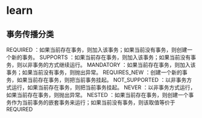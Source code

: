# learn

## 事务传播分类
REQUIRED ：如果当前存在事务，则加入该事务；如果当前没有事务，则创建一个新的事务。
SUPPORTS ：如果当前存在事务，则加入该事务；如果当前没有事务，则以非事务的方式继续运行。
MANDATORY ：如果当前存在事务，则加入该事务；如果当前没有事务，则抛出异常。
REQUIRES_NEW ：创建一个新的事务，如果当前存在事务，则把当前事务挂起。
NOT_SUPPORTED ：以非事务方式运行，如果当前存在事务，则把当前事务挂起。
NEVER ：以非事务方式运行，如果当前存在事务，则抛出异常。
NESTED ：如果当前存在事务，则创建一个事务作为当前事务的嵌套事务来运行；如果当前没有事务，则该取值等价于 REQUIRED

